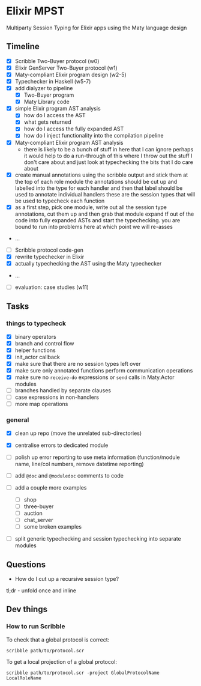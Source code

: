 # Elixir MPST

Multiparty Session Typing for Elixir apps using the Maty language design


## Timeline

- [x] Scribble Two-Buyer protocol (w0)
- [x] Elixir GenServer Two-Buyer protocol (w1)
- [x] Maty-compliant Elixir program design (w2-5)
- [x] Typechecker in Haskell (w5-7)
- [x] add dialyzer to pipeline
  - [x] Two-Buyer program
  - [x] Maty Library code
- [x] simple Elixir program AST analysis
  - [x] how do I access the AST
  - [x] what gets returned
  - [x] how do I access the fully expanded AST
  - [x] how do I inject functionality into the compilation pipeline
- [x] Maty-compliant Elixir program AST analysis
  - there is likely to be a bunch of stuff in here that I can ignore
  perhaps it would help to do a run-through of this where I throw out the stuff I don't care about
  and just look at typechecking the bits that I do care about
- [x] create manual annotations using the scribble output and stick them at the top of each role module
  the annotations should be cut up and labelled into the type for each handler
  and then that label should be used to annotate individual handlers
  these are the session types that will be used to typecheck each function
- [x] as a first step, pick one module, write out all the session type annotations, cut them up and then grab that module
  expand tf out of the code into fully expanded ASTs and start the typechecking.
  you are bound to run into problems here at which point we will re-asses
- ...
- [ ] Scribble protocol code-gen
- [x] rewrite typechecker in Elixir
- [x] actually typechecking the AST using the Maty typechecker
- ...
- [ ] evaluation: case studies (w11)


## Tasks

### things to typecheck
- [x] binary operators
- [x] branch and control flow
- [x] helper functions
- [x] init_actor callback
- [x] make sure that there are no session types left over
- [x] make sure only annotated functions perform communication operations
- [x] make sure no `receive-do` expressions or `send` calls in Maty.Actor modules
- [ ] branches handled by separate clauses
- [ ] case expressions in non-handlers
- [ ] more map operations

### general
- [x] clean up repo (move the unrelated sub-directories)
- [x] centralise errors to dedicated module
- [ ] polish up error reporting to use meta information (function/module name, line/col numbers, remove datetime reporting)
- [ ] add `@doc` and `@moduledoc` comments to code
- [ ] add a couple more examples
  - [ ] shop
  - [ ] three-buyer
  - [ ] auction
  - [ ] chat_server
  - [ ] some broken examples
- [ ] split generic typechecking and session typechecking into separate modules



## Questions

- How do I cut up a recursive session type? 

tl;dr - unfold once and inline


## Dev things

### How to run Scribble

To check that a global protocol is correct:
```
scribble path/to/protocol.scr
```


To get a local projection of a global protocol:
```
scribble path/to/protocol.scr -project GlobalProtocolName LocalRoleName
```
